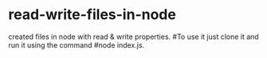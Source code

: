 # read-write-files-in-node
created files in node with read & write properties.
#To use it just clone it and run it using the command #node index.js.
